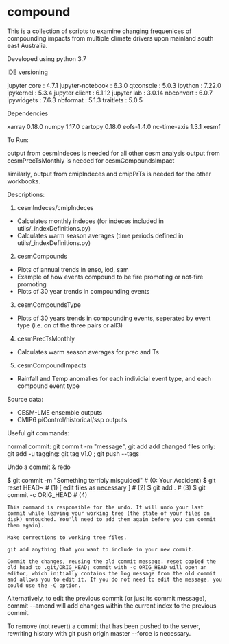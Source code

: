 # compound

This is a collection of scripts to examine changing frequenices of compounding impacts from multiple climate drivers upon mainland south east Australia.

Developed using python 3.7

IDE versioning

jupyter core     : 4.7.1
jupyter-notebook : 6.3.0
qtconsole        : 5.0.3
ipython          : 7.22.0
ipykernel        : 5.3.4
jupyter client   : 6.1.12
jupyter lab      : 3.0.14
nbconvert        : 6.0.7
ipywidgets       : 7.6.3
nbformat         : 5.1.3
traitlets        : 5.0.5

Dependencies

xarray 0.18.0
numpy 1.17.0
cartopy 0.18.0
eofs-1.4.0
nc-time-axis 1.3.1
xesmf

To Run:

output from cesmIndeces is needed for all other cesm analysis
output from cesmPrecTsMonthly is needed for cesmCompoundsImpact

similarly, output from cmipIndeces and cmipPrTs is needed for the other workbooks.

Descriptions:

1. cesmIndeces/cmipIndeces
- Calculates monthly indeces (for indeces included in utils/_indexDefinitions.py)
- Calculates warm season averages (time periods defined in utils/_indexDefinitions.py)

2. cesmCompounds
- Plots of annual trends in enso, iod, sam
- Example of how events compound to be fire promoting or not-fire promoting
- Plots of 30 year trends in compounding events

3. cesmCompoundsType
- Plots of 30 years trends in compounding events, seperated by event type (i.e. on of the three pairs or all3)

4. cesmPrecTsMonthly
- Calculates warm season averages for prec and Ts

5. cesmCompoundImpacts
- Rainfall and Temp anomalies for each individial event type, and each compound event type

Source data:
- CESM-LME ensemble outputs
- CMIP6 piControl/historical/ssp outputs


Useful git commands:

normal commit: git commit -m "message", git add
add changed files only: git add -u
tagging: git tag v1.0 ; git push --tags


Undo a commit & redo

$ git commit -m "Something terribly misguided" # (0: Your Accident)
$ git reset HEAD~                              # (1)
[ edit files as necessary ]                    # (2)
$ git add .                                    # (3)
$ git commit -c ORIG_HEAD                      # (4)

    This command is responsible for the undo. It will undo your last commit while leaving your working tree (the state of your files on disk) untouched. You'll need to add them again before you can commit them again).

    Make corrections to working tree files.

    git add anything that you want to include in your new commit.

    Commit the changes, reusing the old commit message. reset copied the old head to .git/ORIG_HEAD; commit with -c ORIG_HEAD will open an editor, which initially contains the log message from the old commit and allows you to edit it. If you do not need to edit the message, you could use the -C option.

Alternatively, to edit the previous commit (or just its commit message), commit --amend will add changes within the current index to the previous commit.

To remove (not revert) a commit that has been pushed to the server, rewriting history with git push origin master --force is necessary.
